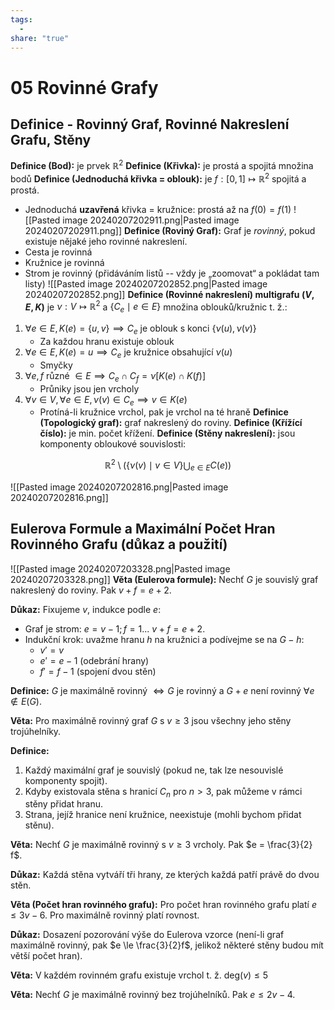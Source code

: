 ```yaml
---
tags:
  - 
share: "true"
---
```


# 05 Rovinné Grafy

## Definice - Rovinný Graf, Rovinné Nakreslení Grafu, Stěny

**Definice (Bod):** je prvek $\mathbb{R}^2$
**Definice (Křivka):** je prostá a spojitá množina bodů
**Definice (Jednoduchá křivka = oblouk):** je $f: [0, 1] \mapsto \mathbb{R}^2$ spojitá a prostá.
- Jednoduchá **uzavřená** křivka = kružnice: prostá až na $f(0) = f(1)$
![[Pasted image 20240207202911.png|Pasted image 20240207202911.png]]
**Definice (Roviný Graf):** Graf je *rovinný*, pokud existuje nějaké jeho rovinné nakreslení.
- Cesta je rovinná
- Kružnice je rovinná
- Strom je rovinný (přidáváním listů -- vždy je „zoomovat“ a pokládat tam listy)
![[Pasted image 20240207202852.png|Pasted image 20240207202852.png]]
**Definice (Rovinné nakreslení) multigrafu $(V, E, K)$** je $\nu: V \mapsto \mathbb{R}^2$ a $\{C_e \mid e \in E\}$ množina oblouků/kružnic t. ž.:
1. $\forall e \in E, K(e) = \{u, v\} \implies C_e$ je oblouk s konci $\{\nu(u), \nu(v)\}$
    - Za každou hranu existuje oblouk
2. $\forall e \in E, K(e) = u \implies C_e$ je kružnice obsahující $\nu(u)$
    - Smyčky
3. $\forall e, f$ různé $\in E \implies C_e \cap C_f = \nu[K(e) \cap K(f)]$
    - Průniky jsou jen vrcholy
4. $\forall v \in V, \forall e \in E, \nu(v) \in C_e \implies v \in K(e)$
    - Protíná-li kružnice vrchol, pak je vrchol na té hraně
**Definice (Topologický graf):** graf nakreslený do roviny.
**Definice (Křížící číslo):** je min. počet křížení.
**Definice (Stěny nakreslení):** jsou komponenty obloukové souvislosti:

$$\mathbb{R}^2 \setminus \left(\left\{\nu(v) \mid v \in V \right\} \bigcup_{e \in E} C(e)\right)$$

![[Pasted image 20240207202816.png|Pasted image 20240207202816.png]]

## Eulerova Formule a Maximální Počet Hran Rovinného Grafu (důkaz a použití)

![[Pasted image 20240207203328.png|Pasted image 20240207203328.png]]
**Věta (Eulerova formule):** Nechť $G$ je souvislý graf nakreslený do roviny. Pak $v + f = e + 2$.

**Důkaz:** Fixujeme $v$, indukce podle $e$:
- Graf je strom: $e = v - 1; f =1$... $v + f = e + 2$.
- Indukční krok: uvažme hranu $h$ na kružnici a podívejme se na $G - h$:
    - $v' = v$
    - $e' = e - 1$ (odebrání hrany)
    - $f' = f - 1$ (spojení dvou stěn)

**Definice:** $G$ je maximálně rovinný $\iff G$ je rovinný a $G + e$ není rovinný $\forall e \notin E(G)$.

**Věta:** Pro maximálně rovinný graf $G$ s $v \ge 3$ jsou všechny jeho stěny trojúhelníky.

**Definice:**
1. Každý maximální graf je souvislý (pokud ne, tak lze nesouvislé komponenty spojit).
2. Kdyby existovala stěna s hranicí $C_n$ pro $n > 3$, pak můžeme v rámci stěny přidat hranu.
3. Strana, jejíž hranice není kružnice, neexistuje (mohli bychom přidat stěnu).

**Věta:** Nechť $G$ je maximálně rovinný s $v \ge 3$ vrcholy. Pak $e = \frac{3}{2} f$.

**Důkaz:** Každá stěna vytváří tři hrany, ze kterých každá patří právě do dvou stěn.

**Věta (Počet hran rovinného grafu):** Pro počet hran rovinného grafu platí $e \le 3v - 6$. Pro maximálně rovinný platí rovnost.

**Důkaz:** Dosazení pozorování výše do Eulerova vzorce (není-li graf maximálně rovinný, pak $e \le \frac{3}{2}f$, jelikož některé stěny budou mít větší počet hran).

**Věta:** V každém rovinném grafu existuje vrchol t. ž. $\mathrm{deg}(v) \le 5$

**Věta:** Nechť $G$ je maximálně rovinný bez trojúhelníků. Pak $e \le 2v - 4$.

